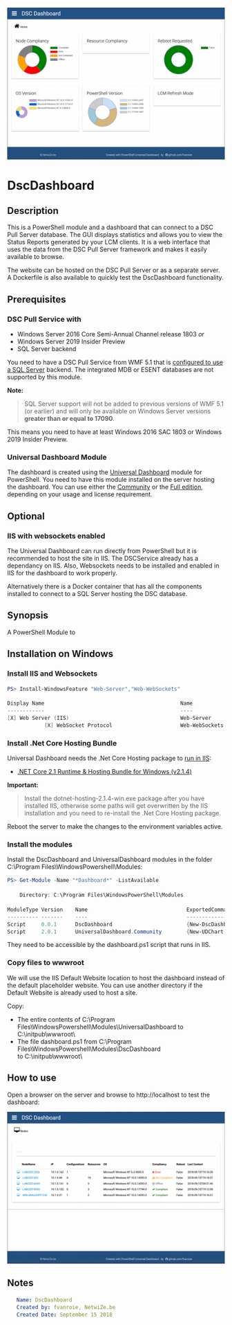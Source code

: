 ![Dashboard](docs/images/dashboard.png)

# DscDashboard


## Description

This is a PowerShell module and a dashboard that can connect to a DSC Pull Server database. The GUI displays
statistics and allows you to view the Status Reports generated by your LCM clients. It is a web interface
that uses the data from the DSC Pull Server framework and makes it easily available to browse.

The website can be hosted on the DSC Pull Server or as a separate server.
A Dockerfile is also available to quickly test the DscDashboard functionality.


## Prerequisites

### DSC Pull Service with
- Windows Server 2016 Core Semi-Annual Channel release 1803   *or*
- Windows Server 2019 Insider Preview
- SQL Server backend

You need to have a DSC Pull Service from WMF 5.1 that is
[configured to use a SQL Server](https://blogs.technet.microsoft.com/askpfeplat/2018/07/09/configuring-a-powershell-dsc-web-pull-server-to-use-sql-database/)
backend. The integrated MDB or ESENT databases are not supported by this module.

__Note:__
> SQL Server support will not be added to previous versions of WMF 5.1 (or earlier) and
> will only be available on Windows Server versions **greater than or equal to 17090**.

This means you need to have at least Windows 2016 SAC 1803 or Windows 2019 Insider Preview.

### Universal Dashboard Module

The dashboard is created using the [Universal Dashboard](https://ironmansoftware.com/universal-dashboard) module for PowerShell.
You need to have this module installed on the server hosting the dashboard. You can use either the
[Community](https://www.powershellgallery.com/packages/UniversalDashboard.Community/) or the
[Full edition](https://www.powershellgallery.com/packages/UniversalDashboard/), depending on your usage and license requirement.


## Optional

### IIS with websockets enabled

The Universal Dashboard can run directly from PowerShell but it is recommended to host the site in IIS. The DSCService already has a dependancy on IIS.
Also, Websockets needs to be installed and enabled in IIS for the dashboard to work properly.

Alternatively there is a Docker container that has all the components installed to connect to a SQL Server hosting the DSC database.

## Synopsis

A PowerShell Module to


## Installation on Windows

### Install IIS and Websockets

```powershell
PS> Install-WindowsFeature "Web-Server","Web-WebSockets"

Display Name                                            Name                       Install State
------------                                            ----                       -------------
[X] Web Server (IIS)                                    Web-Server                     Installed
            [X] WebSocket Protocol                      Web-WebSockets                 Installed
```


### Install .Net Core Hosting Bundle

Universal Dashboard needs the .Net Core Hosting package to 
[run in IIS](https://adamdriscoll.gitbooks.io/powershell-universal-dashboard/content/running-dashboards/iis.html):
- [.NET Core 2.1 Runtime & Hosting Bundle for Windows (v2.1.4)](https://www.microsoft.com/net/download/dotnet-core/2.1)

__Important:__
> Install the dotnet-hosting-2.1.4-win.exe package after you have installed IIS, otherwise some paths
> will get overwritten by the IIS installation and you need to re-install the .Net Core Hosting package.

Reboot the server to make the changes to the environment variables active.


### Install the modules

Install the DscDashboard and UniversalDashboard modules in the folder C:\Program Files\WindowsPowershell\Modules:

```powershell
PS> Get-Module -Name "*Dashboard*" -ListAvailable

    Directory: C:\Program Files\WindowsPowerShell\Modules

ModuleType Version    Name                                ExportedCommands
---------- -------    ----                                ----------------
Script     0.0.1      DscDashboard                        {New-DscDashboardCustomHeader...}
Script     2.0.1      UniversalDashboard.Community        {New-UDChart, New-UDDashboard...}
```

They need to be accessible by the dashboard.ps1 script that runs in IIS.


### Copy files to wwwroot

We will use the IIS Default Website location to host the dashboard instead of the default placeholder website.
You can use another directory if the Default Website is already used to host a site.

Copy:
- The entire contents of C:\Program Files\WindowsPowershell\Modules\UniversalDashboard
    to C:\initpub\wwwroot\
- The file dashboard.ps1 from C:\Program Files\WindowsPowershell\Modules\DscDashboard\
    to C:\initpub\wwwroot\


## How to use

Open a browser on the server and browse to http://localhost to test the dashboard:

![Nodes](docs/images/nodes.png)


## Notes

```yaml
   Name: DscDashboard
   Created by: fvanroie, NetwiZe.be
   Created Date: September 15 2018
```